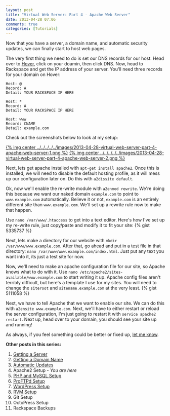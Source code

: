 ```yaml
---
layout: post
title: "Virtual Web Server: Part 4 - Apache Web Server"
date: 2013-04-28 07:06
comments: true
categories: [Tutorials]
---
```


Now that you have a server, a domain name, and automatic security updates, we can finally start to host web pages.

The very first thing we need to do is set our DNS records for our host. Head over to [Hover](https://www.hover.com), click on your doamin, then click DNS. Now, head to Rackspace and get the IP address of your server. You'll need three records for your domain on Hover:

```
Host: @
Record: A
Detail: YOUR RACKSPACE IP HERE

Host: *
Record: A
Detail: YOUR RACKSPACE IP HERE

Host: www
Record: CNAME
Detail: example.com
```

Check out the screenshots below to look at my setup:

[{% img center ../../../../../images/2013-04-28-virtual-web-server-part-4-apache-web-server-1.png %}](../../../../../images/2013-04-28-virtual-web-server-part-4-apache-web-server-1-full.png)
[{% img center ../../../../../images/2013-04-28-virtual-web-server-part-4-apache-web-server-2.png %}](../../../../../images/2013-04-28-virtual-web-server-part-4-apache-web-server-2-full.png)

Next, lets get apache installed with `apt-get install apache2`. Once this is installed, we will need to disable the default hosting profile, as it will mess up our configuration later on. Do this with `a2dissite default`.

Ok, now we'll enable the re-write module with `a2enmod rewrite`. We're doing this because we want our naked domain `example.com` to point to `www.example.com` automatically. Believe it or not, `example.com` is an entirely different site than `www.example.com`. We'll set up a rewrite rule now to make that happen.

Use `nano /var/www/.htaccess` to get into a text editor. Here's how I've set up my re-write rule, just copy/paste and modify it to fit your site:
{% gist 5335737 %}

Next, lets make a directory for our website with `mkdir /var/www/www.example.com`. After that, go ahead and put in a test file in that directory: `nano /var/www/www.example.com/index.html`. Just put any text you want into it, its just a test site for now.

Now, we'll need to make an apache configuration file for our site, so Apache knows what to do with it. Use `nano /etc/apache2/sites-available/www.example.com` to start writing it up. Apache config files aren't terribly difficult, but here's a template I use for my sites. You will need to change the `siteroot` and `sitename.example.com` at the very least.
{% gist 5111058 %}

Next, we have to tell Apache that we want to enable our site. We can do this with `a2ensite www.example.com`. Next, we'll have to either restart or reload the server configuration, I'm just going to restart it with `service apache2 restart`. Next up, head over to your domain, you should see your site up and running!

As always, if you feel something could be better or fixed up, [let me know](https://github.com/samurailink3/samurailink3.github.com/issues/).

**Other posts in this series:**

1. [Getting a Server](/blog/2013/04/23/virtual-web-server-part-1-rackspace/)
2. [Getting a Domain Name](/blog/2013/04/23/virtual-web-server-part-2-hover/)
3. [Automatic Updates](/blog/2013/04/23/virtual-web-server-part-3-automatic-updates-in-debian/)
4. Apache2 Setup _- You are here_
5. [PHP and MySQL Setup](/blog/2013/05/02/virtual-web-server-part-5-php-and-mysql-setup/)
6. [ProFTPd Setup](/blog/2013/05/09/virtual-web-server-part-6-proftpd-setup/)
7. [WordPress Setup](/blog/2013/05/09/virtual-web-server-part-7-wordpress-setup/)
8. [RVM Setup](/blog/2013/05/11/virtual-web-server-part-8-rvm-setup/)
9. Git Setup
10. OctoPress Setup
11. Rackspace Backups

